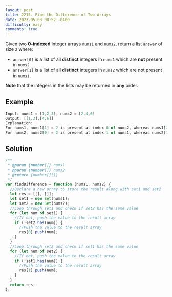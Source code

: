 ```yaml
---
layout: post
title: 2215. Find the Difference of Two Arrays
date: 2023-05-03 08:52 -0400
difficulty: easy
comments: true
---
```


Given two **0-indexed** integer arrays `nums1` and `nums2`, return a list `answer` of size `2` where:

- `answer[0]` is a list of all **distinct** integers in `nums1` which are **not** present in `nums2`.
- `answer[1]` is a list of all **distinct** integers in `nums2` which are not present in `nums1`.

**Note** that the integers in the lists may be returned in **any** order.

## Example

```javascript
Input: nums1 = [1,2,3], nums2 = [2,4,6]
Output: [[1,3],[4,6]]
Explanation:
For nums1, nums1[1] = 2 is present at index 0 of nums2, whereas nums1[0] = 1 and nums1[2] = 3 are not present in nums2. Therefore, answer[0] = [1,3].
For nums2, nums2[0] = 2 is present at index 1 of nums1, whereas nums2[1] = 4 and nums2[2] = 6 are not present in nums2. Therefore, answer[1] = [4,6].
```

## Solution

```javascript
/**
 * @param {number[]} nums1
 * @param {number[]} nums2
 * @return {number[][]}
 */
var findDifference = function (nums1, nums2) {
  //Declare a new array to store the result along with set1 and set2
  let res = [[], []];
  let set1 = new Set(nums1);
  let set2 = new Set(nums2);
  //Loop through set1 and check if set2 has the same value
  for (let num of set1) {
    //If not, push the value to the result array
    if (!set2.has(num)) {
      //Push the value to the result array
      res[0].push(num);
    }
  }
  //Loop through set2 and check if set1 has the same value
  for (let num of set2) {
    //If not, push the value to the result array
    if (!set1.has(num)) {
      //Push the value to the result array
      res[1].push(num);
    }
  }
  return res;
};
```
